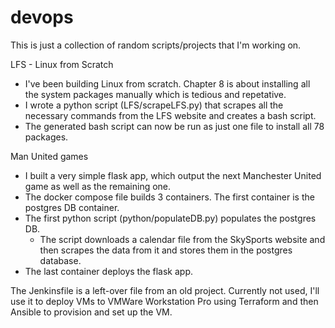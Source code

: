 # devops

This is just a collection of random scripts/projects that I'm working on.

LFS - Linux from Scratch
- I've been building Linux from scratch. Chapter 8 is about installing all the system packages manually which is tedious and repetative.
- I wrote a python script (LFS/scrapeLFS.py) that scrapes all the necessary commands from the LFS website and creates a bash script.
- The generated bash script can now be run as just one file to install all 78 packages.

Man United games
- I built a very simple flask app, which output the next Manchester United game as well as the remaining one.
- The docker compose file builds 3 containers. The first container is the postgres DB container.
- The first python script (python/populateDB.py) populates the postgres DB.
    - The script downloads a calendar file from the SkySports website and then scrapes the data from it and  stores them in the postgres database.
- The last container deploys the flask app.

The Jenkinsfile is a left-over file from an old project. Currently not used, I'll use it to deploy VMs to VMWare Workstation Pro using Terraform 
and then Ansible to provision and set up the VM.